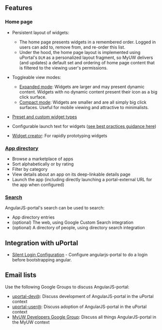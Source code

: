 ## Features

### Home page

+ Persistent layout of widgets:
    - The home page presents widgets in a remembered order. Logged in users can add to, remove from, and re-order this list.
    - Under the hood, the home page layout is implemented using uPortal's `DLM` as a personalized layout fragment, so MyUW delivers (and updates) a default set and ordering of home page content that is filtered to the viewing user's permissions.

+ Toggleable view modes:
    - [Expanded mode](#/md/expanded): Widgets are larger and may present dynamic content. Widgets with no dynamic content present their icon as a big click surface.
    - [Compact mode](#/md/compact): Widgets are smaller and are all simply big click surfaces. Useful for mobile viewing and attractive to minimalists.
    
+ [Preset and custom widget types](#/md/widgets)
+ Configurable launch text for widgets ([see best practices guidance here](#/md/widget-launch-button))
+ [Widget creator](https://public.my.wisc.edu/web/widget-creator): For rapidly prototyping widgets



### [App directory](#/md/app-directory)

+ Browse a marketplace of apps
+ Sort alphabetically or by rating
+ Filter by category
+ View details about an app on its deep-linkable details page
+ Launch the app (including directly launching a portal-external URL for the app when configured)

### [Search](#/md/search)

AngularJS-portal's search can be used to search:
+ App directory entries
+ (optional) The web, using Google Custom Search integration
+ (optional) A directory of people, using directory search integration

## Integration with uPortal
+ [Silent Login Configuration](#/md/silent-login) - Configure angularjs-portal to do a login before bootstrapping angular.

## Email lists

Use the following Google Groups to discuss AngularJS-portal:

* [uportal-dev@][]: Discuss development of AngularJS-portal in the uPortal context 
* [uportal-user@][]: Discuss adoption of AngularJS-portal in the uPortal context
* [MyUW Developers Google Group][]: Discuss all things AngularJS-portal in the MyUW context

[MyUW Developers Google Group]: https://groups.google.com/forum/#!forum/myuw-developers
[uportal-dev@]: https://groups.google.com/a/apereo.org/forum/#!forum/uportal-dev
[uportal-user@]: https://groups.google.com/a/apereo.org/forum/#!forum/uportal-user
